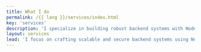 ```yaml
---
title: What I do
permalink: /{{ lang }}/services/index.html
key: 'services'
description: 'I specialize in building robust backend systems with Node.js, Express, and modern databases. I care deeply about performance, scalability, security, and long-term maintainability.'
layout: services
lead: 'I focus on crafting scalable and secure backend systems using Node.js, Express, and databases like MongoDB and PostgreSQL. I prioritize performance, clean architecture, and long-term support — and I believe well-built backends make everything else possible.'
---
```

